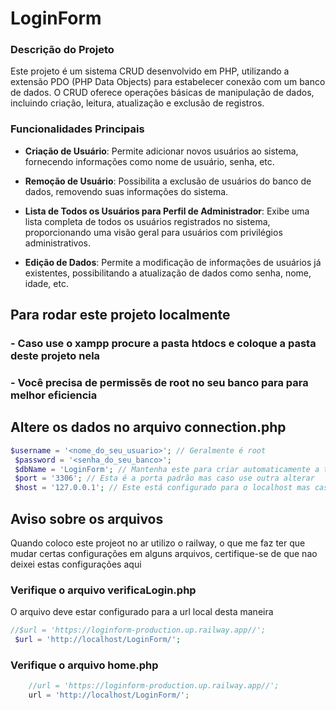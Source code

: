 # LoginForm

### Descrição do Projeto

Este projeto é um sistema CRUD desenvolvido em PHP, utilizando a extensão PDO (PHP Data Objects) para estabelecer conexão com um banco de dados. O CRUD oferece operações básicas de manipulação de dados, incluindo criação, leitura, atualização e exclusão de registros.

### Funcionalidades Principais

- **Criação de Usuário**: Permite adicionar novos usuários ao sistema, fornecendo informações como nome de usuário, senha, etc.

- **Remoção de Usuário**: Possibilita a exclusão de usuários do banco de dados, removendo suas informações do sistema.

- **Lista de Todos os Usuários para Perfil de Administrador**: Exibe uma lista completa de todos os usuários registrados no sistema, proporcionando uma visão geral para usuários com privilégios administrativos.

- **Edição de Dados**: Permite a modificação de informações de usuários já existentes, possibilitando a atualização de dados como senha, nome, idade, etc.



## Para rodar este projeto localmente
### - Caso use o xampp procure a pasta htdocs e coloque a pasta deste projeto nela
### - Você precisa de permissẽs de root no seu banco para para melhor eficiencia

## Altere os dados no arquivo connection.php
```php
$username = '<nome_do_seu_usuario>'; // Geralmente é root
 $password = '<senha_do_seu_banco>';
 $dbName = 'LoginForm'; // Mantenha este para criar automaticamente a tabela e o banco
 $port = '3306'; // Esta é a porta padrão mas caso use outra alterar
 $host = '127.0.0.1'; // Este está configurado para o localhost mas caso possua um ip coloque ele aqui

```

## Aviso sobre os arquivos
Quando coloco este projeot no ar utilizo o railway, o que me faz ter que mudar certas configurações em alguns arquivos, certifique-se de que nao deixei estas configurações aqui

### Verifique o arquivo verificaLogin.php
O arquivo deve estar configurado para a url local desta maneira 
```php
//$url = 'https://loginform-production.up.railway.app//';
 $url = 'http://localhost/LoginForm/';
```


### Verifique o arquivo home.php
```javascript
    //url = 'https://loginform-production.up.railway.app//';
    url = 'http://localhost/LoginForm/';
```